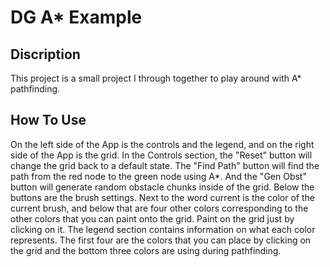DG A* Example
=============

Discription
-----------
This project is a small project I through together to play around with A* pathfinding. 

How To Use
----------
On the left side of the App is the controls and the legend, and on the right side of the App is the grid. In the Controls section, the "Reset" button will change the grid back to a default state. The "Find Path" button will find the path from the red node to the green node using A*. And the "Gen Obst" button will generate random obstacle chunks inside of the grid. Below the buttons are the brush settings. Next to the word current is the color of the current brush, and below that are four other colors corresponding to the other colors that you can paint onto the grid. Paint on the grid just by clicking on it. The legend section contains information on what each color represents. The first four are the colors that you can place by clicking on the grid and the bottom three colors are using during pathfinding.


